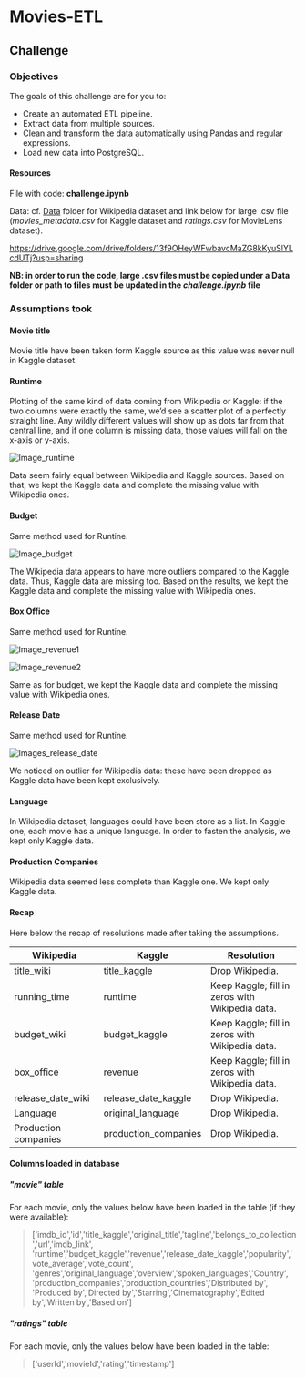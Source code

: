 # Movies-ETL

## Challenge

### Objectives
The goals of this challenge are for you to:

- Create an automated ETL pipeline.
- Extract data from multiple sources.
- Clean and transform the data automatically using Pandas and regular expressions.
- Load new data into PostgreSQL.

#### Resources

File with code: **challenge.ipynb**

Data: cf. [Data](Data/) folder for Wikipedia dataset and link below for large .csv file (*movies_metadata.csv* for Kaggle dataset and *ratings.csv* for MovieLens dataset).

https://drive.google.com/drive/folders/13f9OHeyWFwbavcMaZG8kKyuSlYLcdUTj?usp=sharing

**NB: in order to run the code, large .csv files must be copied under a Data folder or path to files must be updated in the *challenge.ipynb* file**

### Assumptions took

#### Movie title

Movie title have been taken form Kaggle source as this value was never null in Kaggle dataset.

#### Runtime
Plotting of the same kind of data coming from Wikipedia or Kaggle: if the two columns were exactly the same, we’d see a scatter plot of a perfectly straight line. Any wildly different values will show up as dots far from that central line, and if one column is missing data, those values will fall on the x-axis or y-axis.

![Image_runtime](Images/Image_runtine.png)

Data seem fairly equal between Wikipedia and Kaggle sources.
Based on that, we kept the Kaggle data and complete the missing value with Wikipedia ones.

#### Budget
Same method used for Runtine.

![Image_budget](Images/Image_budget.png)

The Wikipedia data appears to have more outliers compared to the Kaggle data. Thus, Kaggle data are missing too. 
Based on the results, we kept the Kaggle data and complete the missing value with Wikipedia ones.

#### Box Office
Same method used for Runtine.

![Image_revenue1](Images/Image_revenue1.png)

![Image_revenue2](Images/Image_revenue2.png)

Same as for budget, we kept the Kaggle data and complete the missing value with Wikipedia ones.

#### Release Date
Same method used for Runtine.

![Images_release_date](Images/Image_release_date.png)

We noticed on outlier for Wikipedia data: these have been dropped as Kaggle data have been kept exclusively.


#### Language
In Wikipedia dataset, languages could have been store as a list.
In Kaggle one, each movie has a unique language.
In order to fasten the analysis, we kept only Kaggle data.

#### Production Companies
Wikipedia data seemed less complete than Kaggle one. We kept only Kaggle data.

#### Recap

Here below the recap of resolutions made after taking the assumptions.

|Wikipedia|Kaggle|Resolution|
|---|---|---|
|title_wiki|title_kaggle|Drop Wikipedia.|
|running_time|runtime|Keep Kaggle; fill in zeros with Wikipedia data.|
|budget_wiki|budget_kaggle|Keep Kaggle; fill in zeros with Wikipedia data.|
|box_office|revenue|Keep Kaggle; fill in zeros with Wikipedia data.|
|release_date_wiki|release_date_kaggle|Drop Wikipedia.|
|Language|original_language|Drop Wikipedia.|
|Production companies|production_companies|Drop Wikipedia.|

#### Columns loaded in database
##### "movie" table
For each movie, only the values below have been loaded in the table (if they were available):

>['imdb_id','id','title_kaggle','original_title','tagline','belongs_to_collection','url','imdb_link',
'runtime','budget_kaggle','revenue','release_date_kaggle','popularity','vote_average','vote_count',
'genres','original_language','overview','spoken_languages','Country',
'production_companies','production_countries','Distributed by',
'Produced by','Directed by','Starring','Cinematography','Edited by','Written by','Based on']

##### "ratings" table
For each movie, only the values below have been loaded in the table:

>['userId','movieId','rating','timestamp']


